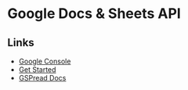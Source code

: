 # Google Docs & Sheets API
## Links
* [Google Console](https://console.cloud.google.com/welcome)
* [Get Started](https://towardsdatascience.com/turn-google-sheets-into-your-own-database-with-python-4aa0b4360ce7)
* [GSPread Docs](https://docs.gspread.org/en/latest/index.html)
